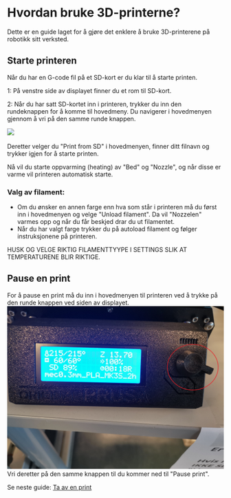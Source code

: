# Hvordan bruke 3D-printerne?

Dette er en guide laget for å gjøre det enklere å bruke 3D-printerene på robotikk sitt verksted.

## Starte printeren

Når du har en G-code fil på et SD-kort er du klar til å starte printen.

1: På venstre side av displayet finner du et rom til SD-kort.

2: Når du har satt SD-kortet inn i printeren, trykker du inn den rundeknappen for å komme til hovedmeny. Du navigerer i hovedmenyen gjennom å vri på den samme runde knappen.

![](https://github.com/robotikklinja/3d-printere/blob/master/bilder/Printerdisplay.png)

Deretter velger du "Print from SD" i hovedmenyen, finner ditt filnavn og trykker igjen for å starte printen.

Nå vil du starte oppvarming (heating) av "Bed" og "Nozzle", og når disse er varme vil printeren automatisk starte.

### Valg av filament:
- Om du ønsker en annen farge enn hva som står i printeren må du først inn i hovedmenyen og velge "Unload filament". Da vil "Nozzelen" varmes opp og når du får beskjed drar du ut filamentet.
- Når du har valgt farge trykker du på autoload filament og følger instruksjonene på printeren.

HUSK OG VELGE RIKTIG FILAMENTTYYPE I SETTINGS SLIK AT TEMPERATURENE BLIR RIKTIGE.

## Pause en print
For å pause en print må du inn i hovedmenyen til printeren ved å trykke på den runde knappen ved siden av displayet. 
![3D-Printer_display_knapp](./bilder/3D-printer_display_knapp.jpg)
Vri deretter på den samme knappen til du kommer ned til "Pause print".


Se neste guide: [Ta av en print](https://github.com/robotikklinja/3d-printere/blob/master/Guide/Ta%20av%20en%20print.md)
